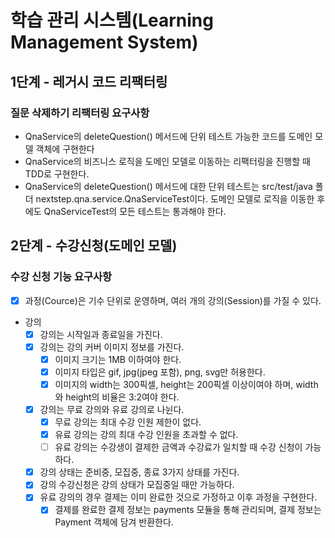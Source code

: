 # 학습 관리 시스템(Learning Management System)

## 1단계 - 레거시 코드 리팩터링
### 질문 삭제하기 리팩터링 요구사항
- QnaService의 deleteQuestion() 메서드에 단위 테스트 가능한 코드를 도메인 모델 객체에 구현한다
- QnaService의 비즈니스 로직을 도메인 모델로 이동하는 리팩터링을 진행할 때 TDD로 구현한다.
- QnaService의 deleteQuestion() 메서드에 대한 단위 테스트는 src/test/java 폴더 nextstep.qna.service.QnaServiceTest이다. 도메인 모델로 로직을 이동한 후에도 QnaServiceTest의 모든 테스트는 통과해야 한다.

## 2단계 - 수강신청(도메인 모델)
### 수강 신청 기능 요구사항
- [x] 과정(Cource)은 기수 단위로 운영하며, 여러 개의 강의(Session)를 가질 수 있다.
- 강의
  - [x] 강의는 시작일과 종료일을 가진다.
  - [x] 강의는 강의 커버 이미지 정보를 가진다.
    - [x] 이미지 크기는 1MB 이하여야 한다.
    - [x] 이미지 타입은 gif, jpg(jpeg 포함), png, svg만 허용한다.
    - [x] 이미지의 width는 300픽셀, height는 200픽셀 이상이여야 하며, width와 height의 비율은 3:2여야 한다.
  - [x] 강의는 무료 강의와 유료 강의로 나뉜다.
    - [x] 무료 강의는 최대 수강 인원 제한이 없다.
    - [x] 유료 강의는 강의 최대 수강 인원을 초과할 수 없다.
    - [ ] 유료 강의는 수강생이 결제한 금액과 수강료가 일치할 때 수강 신청이 가능하다.
  - [x] 강의 상태는 준비중, 모집중, 종료 3가지 상태를 가진다.
  - [x] 강의 수강신청은 강의 상태가 모집중일 때만 가능하다.
  - [x] 유료 강의의 경우 결제는 이미 완료한 것으로 가정하고 이후 과정을 구현한다.
    - [x] 결제를 완료한 결제 정보는 payments 모듈을 통해 관리되며, 결제 정보는 Payment 객체에 담겨 반환한다.
